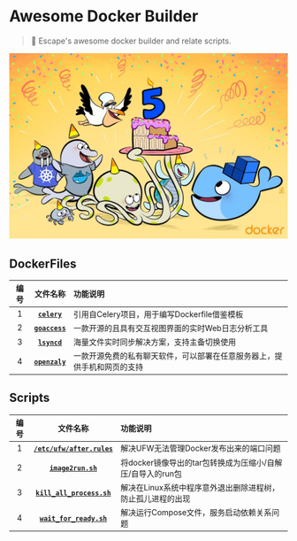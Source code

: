 # Awesome Docker Builder

> 🐚 Escape's awesome docker builder and relate scripts.

![docker](./images/awesome-docker.jpg)

## DockerFiles

| 编号 | 文件名称 | 功能说明 |
| :-----: | :-----: | :----- |
| 1 | [**`celery`**](https://github.com/EscapeLife/awesome-builder/tree/master/DockerFiles/celery) | 引用自Celery项目，用于编写Dockerfile借鉴模板 |
| 2 | [**`goaccess`**](https://github.com/EscapeLife/awesome-builder/tree/master/DockerFiles/goaccess) | 一款开源的且具有交互视图界面的实时Web日志分析工具 |
| 3 | [**`lsyncd`**](https://github.com/EscapeLife/awesome-builder/tree/master/DockerFiles/lsyncd) | 海量文件实时同步解决方案，支持主备切换使用 |
| 4 | [**`openzaly`**](https://github.com/EscapeLife/awesome-builder/tree/master/DockerFiles/openzaly) | 一款开源免费的私有聊天软件，可以部署在任意服务器上，提供手机和网页的支持 |

## Scripts

| 编号 | 文件名称 | 功能说明 |
| :-----: | :-----: | :----- |
| 1 | [**`/etc/ufw/after.rules`**](https://github.com/EscapeLife/awesome-builder/blob/master/Scripts/after.rules) | 解决UFW无法管理Docker发布出来的端口问题 |
| 2 | [**`image2run.sh`**](https://github.com/EscapeLife/awesome-builder/blob/master/Scripts/image2run.sh) | 将docker镜像导出的tar包转换成为压缩小/自解压/自导入的run包 |
| 3 | [**`kill_all_process.sh`**](https://github.com/EscapeLife/awesome-builder/blob/master/Scripts/kill_all_process.sh) | 解决在Linux系统中程序意外退出删除进程树，防止孤儿进程的出现 |
| 4 | [**`wait_for_ready.sh`**](https://github.com/EscapeLife/awesome-builder/blob/master/Scripts/wait_for_ready.sh) | 解决运行Compose文件，服务启动依赖关系问题 |
